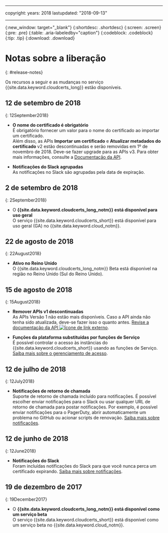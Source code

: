 
---
copyright:
  years: 2018
lastupdated: "2018-09-13"

---

{:new_window: target="_blank"}
{:shortdesc: .shortdesc}
{:screen: .screen}
{:pre: .pre}
{:table: .aria-labeledby="caption"}
{:codeblock: .codeblock}
{:tip: .tip}
{:download: .download}

# Notas sobre a liberação
{: #release-notes}

Os recursos a seguir e as mudanças no serviço {{site.data.keyword.cloudcerts_long}} estão disponíveis.

## 12 de setembro de 2018
{: 12September2018}

- **O nome do certificado é obrigatório**  
  É obrigatório fornecer um valor para o nome do certificado ao importar um certificado.  
  Além disso, as APIs **Importar um certificado** e **Atualizar metadados do certificado** v2 estão descontinuadas e serão removidas em 1º de novembro de 2018. Deve-se fazer upgrade para as APIs v3. Para obter mais informações, consulte a [Documentação da API](https://console.bluemix.net/apidocs/certificate-manager).

- **Notificações do Slack agrupadas**  
  As notificações no Slack são agrupadas pela data de expiração.

## 2 de setembro de 2018
{: 2September2018}

- O **{{site.data.keyword.cloudcerts_long_notm}} está disponível para uso geral**  
  O serviço {{site.data.keyword.cloudcerts_short}} está disponível para uso geral (GA) no {{site.data.keyword.cloud_notm}}.

## 22 de agosto de 2018
{: 22August2018}

- **Ativo no Reino Unido**  
  O {{site.data.keyword.cloudcerts_long_notm}} Beta está disponível na região no Reino Unido
(Sul do Reino Unido).

## 15 de agosto de 2018
{: 15August2018}

- **Remover APIs v1 descontinuadas**  
  As APIs Versão 1 não estão mais disponíveis. Caso a API ainda não tenha sido atualizada, deve-se fazer isso o quanto antes. [Revise a documentação da API ![Ícone de link externo](../../icons/launch-glyph.svg "Ícone de link externo")](https://console.bluemix.net/apidocs/).

- **Funções da plataforma substituídas por funções de Serviço**  
  É possível controlar o acesso às instâncias do {{site.data.keyword.cloudcerts_short}} usando as funções de Serviço. [Saiba mais sobre o gerenciamento de acesso](access-management.html).

## 12 de julho de 2018
{: 12July2018}

- **Notificações de retorno de chamada**  
  Suporte de retorno de chamada incluído para notificações. É possível escolher enviar notificações para
o Slack ou usar qualquer URL de retorno de chamada para postar notificações. Por exemplo, é possível
enviar notificações para o PagerDuty, abrir automaticamente um problema no GitHub ou acionar scripts
de renovação. [Saiba mais sobre notificações](notifications-dashboard.html).

## 12 de junho de 2018
{: 12June2018}

- **Notificações do Slack**  
  Foram incluídas notificações do Slack para que você nunca perca um certificado expirando. [Saiba mais sobre notificações](notifications-dashboard.html).

## 19 de dezembro de 2017
{: 19December2017}

- O **{{site.data.keyword.cloudcerts_long_notm}} está disponível como um serviço beta**  
  O serviço {{site.data.keyword.cloudcerts_short}} está disponível como um serviço beta no {{site.data.keyword.cloud_notm}}.
